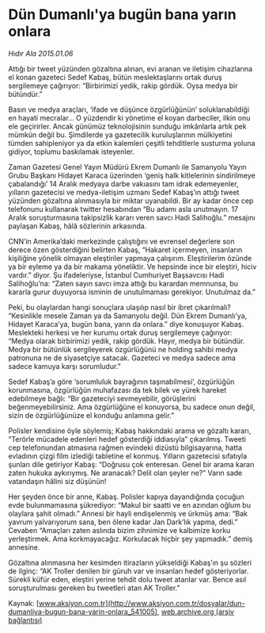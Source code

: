 # Dün Dumanlı'ya bugün bana yarın onlara

*Hıdır Ala 2015.01.06*

<div class="pNewsDetailMainContent" itemprop="articleBody">
 <p>
  Attığı bir tweet yüzünden gözaltına alınan, evi aranan ve iletişim cihazlarına el konan gazeteci Sedef Kabaş, bütün meslektaşlarını ortak duruş sergilemeye çağırıyor: “Birbirimizi yedik, rakip gördük. Oysa medya bir bütündür.”
 </p>
 <p>
  Basın ve medya araçları, ‘ifade ve düşünce özgürlüğünün’ soluklanabildiği en hayati mecralar… O yüzdendir ki yönetime el koyan darbeciler, ilkin onu ele geçirirler. Ancak günümüz teknolojisinin sunduğu imkânlarla artık pek mümkün değil bu. Şimdilerde ya gazetecilik kuruluşlarının mülkiyetini tümden sahipleniyor ya da etkin kalemleri çeşitli tehditlerle susturma yoluna gidiyor, toplumu baskılamak isteyenler.
 </p>
 <p>
  Zaman Gazetesi Genel Yayın Müdürü Ekrem Dumanlı ile Samanyolu Yayın Grubu Başkanı Hidayet Karaca üzerinden ‘geniş halk kitlelerinin sindirilmeye çabalandığı’ 14 Aralık medyaya darbe vakıasını tam idrak edemeyenler, yılların gazetecisi ve medya-iletişim uzmanı Sedef Kabaş’ın attığı tweet yüzünden gözaltına alınmasıyla bir miktar uyanabildi. Bir ay kadar önce cep telefonunu kullanarak twitter hesabından “Bu adamı asla unutmayın. 17 Aralık soruşturmasına takipsizlik kararı veren savcı Hadi Salihoğlu.” mesajını paylaşan Kabaş, hâlâ sözlerinin arkasında.
 </p>
 <p>
  CNN’in Amerika’daki merkezinde çalıştığını ve evrensel değerlere son derece özen gösterdiğini belirten Kabaş, “Hakaret içermeyen, insanların kişiliğine yönelik olmayan eleştiriler yapmaya çalışırım. Eleştirilerim özünde ya bir eyleme ya da bir makama yöneliktir. Ve hepsinde ince bir eleştiri, hiciv vardır.” diyor. Şu ifadeleriyse, İstanbul Cumhuriyet Başsavcısı Hadi Salihoğlu’na: “Zaten sayın savcı imza attığı bu karardan memnunsa, bu kararla gurur duyuyorsa isminin de unutulmaması gerekiyor. Unutulmaz da.”
 </p>
 <p>
  Peki, bu olaylardan hangi sonuçlara ulaşılıp nasıl bir ibret çıkarılmalı? “Kesinlikle mesele Zaman ya da Samanyolu değil. Dün Ekrem Dumanlı’ya, Hidayet Karaca’ya, bugün bana, yarın da onlara.” diye konuşuyor Kabaş. Meslekteki herkesi ve her kurumu ortak duruş sergilemeye çağırıyor: “Medya olarak birbirimizi yedik, rakip gördük. Hayır, medya bir bütündür. Medya bir bütünlük sergileyerek özgürlüğünü ne holding sahibi medya patronuna ne de siyasetçiye satacak. Gazeteci ve medya sadece ama sadece kamuya karşı sorumludur.”
 </p>
 <p>
  Sedef Kabaş’a göre ‘sorumluluk bayrağının taşınabilmesi’, özgürlüğün korunmasına, özgürlüğün muhafazası da tek bilek ve yürek hareket edebilmeye bağlı: “Bir gazeteciyi sevmeyebilir, görüşlerini beğenmeyebilirsiniz. Ama özgürlüğüne el konuyorsa, bu sadece onun değil, sizin de özgürlüğünüze el konduğu anlamına gelir.”
 </p>
 <p>
  Polisler kendisine öyle söylemiş; Kabaş hakkındaki arama ve gözaltı kararı, “Terörle mücadele edenleri hedef gösterdiği iddiasıyla” çıkarılmış. Tweeti cep telefonundan atmasına rağmen evindeki dizüstü bilgisayarına, hatta evladının çizgi film izlediği tabletine el konmuş. Yılların gazetecisi sıfatıyla şunları dile getiriyor Kabaş: “Doğrusu çok enteresan. Genel bir arama kararı zaten hukuka aykırıymış. Ne aranacak? Delil olan şeyler ne?” Varın sade vatandaşın hâlini siz düşünün!
 </p>
 <p>
  Her şeyden önce bir anne, Kabaş. Polisler kapıya dayandığında çocuğun evde bulunmamasına şükrediyor: “Makul bir saatti ve en azından oğlum bu olaylara şahit olmadı.” Annesi bir hayli endişelenmiş ve ürkmüş ama: “Bak yavrum yalvarıyorum sana, ben ölene kadar Jan Dark’lık yapma, dedi.” Cevaben “Amaçları zaten aslında bizim zihnimize ve kalbimize korku yerleştirmek. Ama korkmayacağız. Korkulacak hiçbir şey yapmadık.” demiş annesine.
 </p>
 <p>
  Gözaltına alınmasına her kesimden itirazların yükseldiği Kabaş’ın şu sözleri de ilginç: “AK Troller denilen bir güruh var ve insanları hedef gösteriyorlar. Sürekli küfür eden, eleştiri yerine tehdit dolu tweet atanlar var. Bence asıl soruşturulması gereken bu tweetleri atan AK Troller.”
 </p>
</div>


Kaynak: [www.aksiyon.com.tr](http://www.aksiyon.com.tr/dosyalar/dun-dumanliya-bugun-bana-yarin-onlara_541005), [web.archive.org (arşiv bağlantısı)](http://web.archive.org/web/20150616024859/http://www.aksiyon.com.tr/dosyalar/dun-dumanliya-bugun-bana-yarin-onlara_541005)

